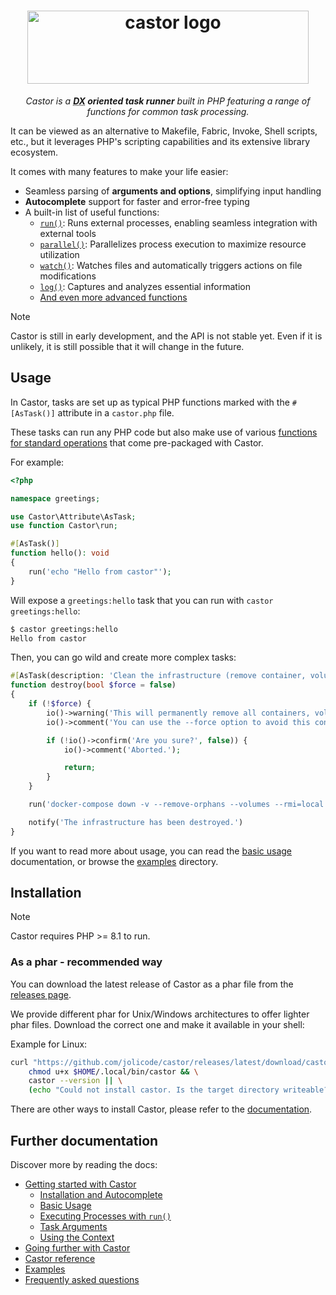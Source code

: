 
<h1 align="center">
    <img width="450" height="117" src="https://jolicode.com/media/original/castor-logo-line.svg?cool" alt="castor logo" />
</h1>

<p align="center">
    <i>Castor is a <strong><abbr title="Developer eXperience">DX</abbr> oriented task
    runner</strong> built in PHP featuring a range of functions for common task processing.</i>
</p>

It can be viewed as an alternative to Makefile, Fabric, Invoke, Shell scripts,
etc., but it leverages PHP's scripting capabilities and its extensive library ecosystem.

It comes with many features to make your life easier:

* Seamless parsing of **arguments and options**, simplifying input handling
* **Autocomplete** support for faster and error-free typing
* A built-in list of useful functions:
    * [`run()`](doc/getting-started/run.md#the-run-function): Runs external processes, enabling seamless integration with external tools
    * [`parallel()`](doc/going-further/helpers/parallel.md#the-parallel-function): Parallelizes process execution to maximize resource utilization
    * [`watch()`](doc/going-further/helpers/watch.md): Watches files and automatically triggers actions on file modifications
    * [`log()`](doc/going-further/interacting-with-castor/log.md#the-log-function): Captures and analyzes essential information
    * [And even more advanced functions](doc/reference.md)

> [!NOTE]
> Castor is still in early development, and the API is not stable yet. Even if
> it is unlikely, it is still possible that it will change in the
> future.

## Usage

In Castor, tasks are set up as typical PHP functions marked with the `#[AsTask()]` attribute in a `castor.php` file.

These tasks can run any PHP code but also make use of various [functions for standard operations](doc/reference.md) that come pre-packaged with Castor.

For example:

```php
<?php

namespace greetings;

use Castor\Attribute\AsTask;
use function Castor\run;

#[AsTask()]
function hello(): void
{
    run('echo "Hello from castor"');
}
```

Will expose a `greetings:hello` task that you can run with `castor greetings:hello`:

```bash
$ castor greetings:hello
Hello from castor
```

Then, you can go wild and create more complex tasks:

```php
#[AsTask(description: 'Clean the infrastructure (remove container, volume, networks)')]
function destroy(bool $force = false)
{
    if (!$force) {
        io()->warning('This will permanently remove all containers, volumes, networks... created for this project.');
        io()->comment('You can use the --force option to avoid this confirmation.');

        if (!io()->confirm('Are you sure?', false)) {
            io()->comment('Aborted.');

            return;
        }
    }

    run('docker-compose down -v --remove-orphans --volumes --rmi=local');

    notify('The infrastructure has been destroyed.')
}
```

If you want to read more about usage, you can read the [basic
usage](doc/getting-started/basic-usage.md) documentation, or browse the [examples](examples)
directory.

## Installation

> [!NOTE]
> Castor requires PHP >= 8.1 to run.

### As a phar - recommended way

You can download the latest release of Castor as a phar file from the [releases
page](https://github.com/jolicode/castor/releases).

We provide different phar for Unix/Windows architectures to offer lighter phar
files. Download the correct one and make it available in your shell:

Example for Linux:
```bash
curl "https://github.com/jolicode/castor/releases/latest/download/castor.linux-amd64.phar" -Lfso $HOME/.local/bin/castor && \
    chmod u+x $HOME/.local/bin/castor && \
    castor --version || \
    (echo "Could not install castor. Is the target directory writeable?" && (exit 1))
```

There are other ways to install Castor, please refer to the
[documentation](doc/getting-started/installation.md).

## Further documentation

Discover more by reading the docs:

* [Getting started with Castor](doc/getting-started)
  * [Installation and Autocomplete](doc/getting-started/installation.md)
  * [Basic Usage](doc/getting-started/basic-usage.md)
  * [Executing Processes with `run()`](doc/getting-started/run.md)
  * [Task Arguments](doc/getting-started/arguments.md)
  * [Using the Context](doc/getting-started/context.md)
* [Going further with Castor](doc/going-further)
* [Castor reference](doc/reference.md)
* [Examples](doc/examples.md)
* [Frequently asked questions](doc/faq.md)

